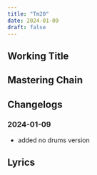 ```yaml
---
title: "Tm20"
date: 2024-01-09
draft: false
---
```


## Working Title

## Mastering Chain

## Changelogs

### 2024-01-09

- added no drums version

## Lyrics

```

```

